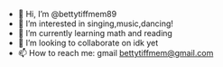- 👋 Hi, I’m @bettytiffmem89
- 👀 I’m interested in singing,music,dancing!
- 🌱 I’m currently learning math and reading
- 💞️ I’m looking to collaborate on idk yet
- 📫 How to reach me: gmail bettytiffmem@gmail.com

<!---
bettytiffmem89/bettytiffmem89 is a ✨ special ✨ repository because its `README.md` (this file) appears on your GitHub profile.
You can click the Preview link to take a look at your changes.
--->
